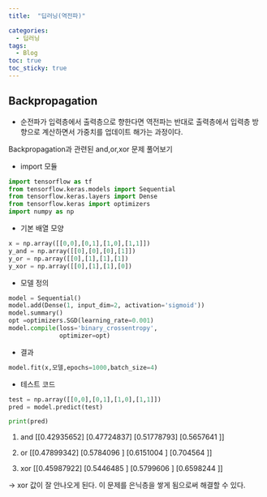 ```yaml
---
title:  "딥러닝(역전파)"

categories:
  - 딥러닝
tags:
  - Blog
toc: true
toc_sticky: true
---
```


## Backpropagation

- 순전파가 입력층에서 출력층으로 향한다면 역전파는 반대로 출력층에서 입력층 방향으로 계산하면서 가중치를 업데이트 해가는 과정이다.

Backpropagation과 관련된 and,or,xor 문제 풀어보기

- import 모듈

```python
import tensorflow as tf
from tensorflow.keras.models import Sequential
from tensorflow.keras.layers import Dense
from tensorflow.keras import optimizers
import numpy as np
```

- 기본 배열 모양

```python
x = np.array([[0,0],[0,1],[1,0],[1,1]])
y_and = np.array([[0],[0],[0],[1]])
y_or = np.array([[0],[1],[1],[1])
y_xor = np.array([[0],[1],[1],[0])
```

- 모델 정의

```python
model = Sequential()
model.add(Dense(1, input_dim=2, activation='sigmoid'))
model.summary() 
opt =optimizers.SGD(learning_rate=0.001)
model.compile(loss='binary_crossentropy',
              optimizer=opt)
```

- 결과

```python
model.fit(x,모델,epochs=1000,batch_size=4)
```
- 테스트 코드

```python
test = np.array([[0,0],[0,1],[1,0],[1,1]])
pred = model.predict(test)

print(pred)
```

1. and
[[0.42935652]
 [0.47724837]
 [0.51778793]
 [0.5657641 ]]

 2. or
[[0.47899342]
 [0.5784096 ]
 [0.6151004 ]
 [0.704564  ]]

 3. xor
 [[0.45987922]
 [0.5446485 ]
 [0.5799606 ]
 [0.6598244 ]]

-> xor 값이 잘 안나오게 된다. 이 문제를 은닉층을 쌓게 됨으로써 해결할 수 있다.

